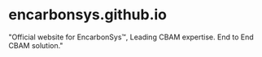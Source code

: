 # encarbonsys.github.io
"Official website for EncarbonSys™, Leading CBAM expertise. End to End CBAM solution."
